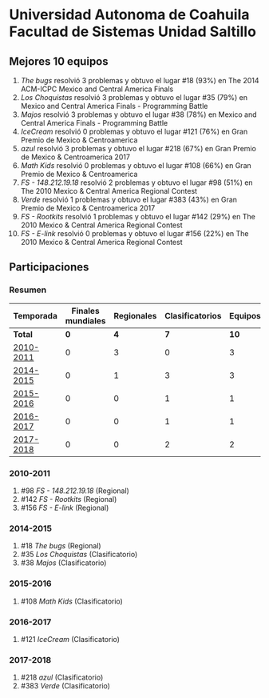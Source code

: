 ---
---

# Universidad Autonoma de Coahuila Facultad de Sistemas Unidad Saltillo

## Mejores 10 equipos

1. _The bugs_ resolvió 3 problemas y obtuvo el lugar #18 (93%) en The 2014 ACM-ICPC Mexico and Central America Finals
1. _Los Choquistas_ resolvió 3 problemas y obtuvo el lugar #35 (79%) en Mexico and Central America Finals - Programming Battle
1. _Majos_ resolvió 3 problemas y obtuvo el lugar #38 (78%) en Mexico and Central America Finals - Programming Battle
1. _IceCream_ resolvió 0 problemas y obtuvo el lugar #121 (76%) en Gran Premio de Mexico & Centroamerica
1. _azul_ resolvió 3 problemas y obtuvo el lugar #218 (67%) en Gran Premio de Mexico & Centroamerica 2017
1. _Math Kids_ resolvió 0 problemas y obtuvo el lugar #108 (66%) en Gran Premio de Mexico & Centroamerica
1. _FS - 148.212.19.18_ resolvió 2 problemas y obtuvo el lugar #98 (51%) en The 2010 Mexico & Central America Regional Contest
1. _Verde_ resolvió 1 problemas y obtuvo el lugar #383 (43%) en Gran Premio de Mexico & Centroamerica 2017
1. _FS - Rootkits_ resolvió 1 problemas y obtuvo el lugar #142 (29%) en The 2010 Mexico & Central America Regional Contest
1. _FS - E-link_ resolvió 0 problemas y obtuvo el lugar #156 (22%) en The 2010 Mexico & Central America Regional Contest

## Participaciones

### Resumen

| Temporada | Finales mundiales | Regionales | Clasificatorios | Equipos |
| --- | --- | --- | --- | --- |
| **Total** | **0** | **4** | **7** | **10** |
| [2010-2011](#2010-2011) | 0 | 3 | 0 | 3 |
| [2014-2015](#2014-2015) | 0 | 1 | 3 | 3 |
| [2015-2016](#2015-2016) | 0 | 0 | 1 | 1 |
| [2016-2017](#2016-2017) | 0 | 0 | 1 | 1 |
| [2017-2018](#2017-2018) | 0 | 0 | 2 | 2 |

### 2010-2011

1. #98 _FS - 148.212.19.18_ (Regional)
1. #142 _FS - Rootkits_ (Regional)
1. #156 _FS - E-link_ (Regional)

### 2014-2015

1. #18 _The bugs_ (Regional)
1. #35 _Los Choquistas_ (Clasificatorio)
1. #38 _Majos_ (Clasificatorio)

### 2015-2016

1. #108 _Math Kids_ (Clasificatorio)

### 2016-2017

1. #121 _IceCream_ (Clasificatorio)

### 2017-2018

1. #218 _azul_ (Clasificatorio)
1. #383 _Verde_ (Clasificatorio)



